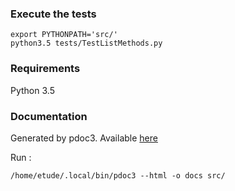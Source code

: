 ### Execute the tests

```
export PYTHONPATH='src/'
python3.5 tests/TestListMethods.py
```

### Requirements

Python 3.5

### Documentation

Generated by pdoc3. Available [here](https://poulposaure.gitlab.io/poo/src/)

Run :
```
/home/etude/.local/bin/pdoc3 --html -o docs src/
```
